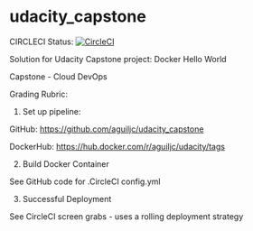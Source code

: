 # udacity_capstone

CIRCLECI Status: [![CircleCI](https://dl.circleci.com/status-badge/img/gh/aguiljc/udacity_capstone/tree/main.svg?style=svg)](https://dl.circleci.com/status-badge/redirect/gh/aguiljc/udacity_capstone/tree/main)

Solution for Udacity Capstone project: Docker Hello World

Capstone - Cloud DevOps

Grading Rubric:

1. Set up pipeline:

GitHub: https://github.com/aguiljc/udacity_capstone

DockerHub: https://hub.docker.com/r/aguiljc/udacity/tags

2. Build Docker Container

See GitHub code for .CircleCI config.yml

3. Successful Deployment

See CircleCI screen grabs - uses a rolling deployment strategy



